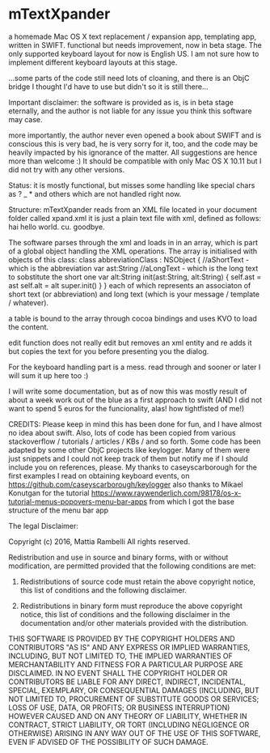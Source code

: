 # mTextXpander
a homemade Mac OS X text replacement / expansion app, templating app, written in SWIFT. functional but needs improvement, now in beta stage.
The only supported keyboard layout for now is English US. I am not sure how to implement different keyboard layouts at this stage.

...some parts of the code still need lots of cloaning, and there is an ObjC bridge I thought I'd have to use but didn't so it is still there...

Important disclaimer:
 the software is provided as is, is in beta stage eternally, and the author is not liable for any issue you think this software may case.
 
 more importantly, the author never even opened a book about SWIFT and is conscious this is very bad, he is very sorry for it, too, and the code may be heavily impacted by his ignorance of the matter. All suggestions are hence more than welcome :)
 It should be compatible with only Mac OS X 10.11 but I did not try with any other versions.

Status:
it is mostly functional, but misses some handling like special chars as ? _ * and others which are not handled right now.

Structure:
mTextXpander reads from an XML file located in your document folder called xpand.xml
it is just a plain text file with xml, defined as follows:
<xml>
<abbreviation>
<shorttext>
hai
</shorttext>
<longtext>
hello world.
</longtext>
</abbreviation>
<abbreviation>
<shorttext>
cu.
</shorttext>
<longtext>
goodbye.
</longtext>
</abbreviation>
</xml>


The software parses through the xml and loads in in an array, which is part of a global object handling the XML operations.
The array is initialised with objects of this class:
class abbreviationClass : NSObject {
    //aShortText - which is the abbreviation
    var ast:String
    //aLongText - which is the long text to sobstitute the short one
    var alt:String
    init(ast:String, alt:String) {
        self.ast = ast
        self.alt = alt
        super.init()
    }
}
each of which represents an associaton of short text (or abbreviation) and long text (which is your message / template / whatever).

a table is bound to the array through cocoa bindings and uses KVO to load the content.

edit function does not really edit but removes an xml entity and re adds it but copies the text for you before presenting you the dialog.

For the keyboard handling part is a mess. read through and sooner or later I will sum it up here too :)

I will write some documentation, but as of now this was mostly result of about a week work out of the blue as a first approach to swift (AND I did not want to spend 5 euros for the funcionality, alas! how tightfisted of me!)


CREDITS:
Please keep in mind this has been done for fun, and I have almost no idea about swift.
Also, lots of code has been copied from various stackoverflow / tutorials / articles / KBs / and so forth.
Some code has been adapted by some other ObjC projects like keylogger.
Many of them were just snippets and I could not keep track of them but notify me if I should include you on references, please.
My thanks to caseyscarborough for the first examples I read on obtaining keyboard events, on https://github.com/caseyscarborough/keylogger
also thanks to Mikael Konutgan for the tutorial https://www.raywenderlich.com/98178/os-x-tutorial-menus-popovers-menu-bar-apps
from which I got the base structure of the menu bar app



The legal Disclaimer:

Copyright (c) 2016, Mattia Rambelli
All rights reserved.

Redistribution and use in source and binary forms, with or without modification, are permitted provided that the following conditions are met:

1. Redistributions of source code must retain the above copyright notice, this list of conditions and the following disclaimer.

2. Redistributions in binary form must reproduce the above copyright notice, this list of conditions and the following disclaimer in the documentation and/or other materials provided with the distribution.

THIS SOFTWARE IS PROVIDED BY THE COPYRIGHT HOLDERS AND CONTRIBUTORS "AS IS" AND ANY EXPRESS OR IMPLIED WARRANTIES, INCLUDING, BUT NOT LIMITED TO, THE IMPLIED WARRANTIES OF MERCHANTABILITY AND FITNESS FOR A PARTICULAR PURPOSE ARE DISCLAIMED. IN NO EVENT SHALL THE COPYRIGHT HOLDER OR CONTRIBUTORS BE LIABLE FOR ANY DIRECT, INDIRECT, INCIDENTAL, SPECIAL, EXEMPLARY, OR CONSEQUENTIAL DAMAGES (INCLUDING, BUT NOT LIMITED TO, PROCUREMENT OF SUBSTITUTE GOODS OR SERVICES; LOSS OF USE, DATA, OR PROFITS; OR BUSINESS INTERRUPTION) HOWEVER CAUSED AND ON ANY THEORY OF LIABILITY, WHETHER IN CONTRACT, STRICT LIABILITY, OR TORT (INCLUDING NEGLIGENCE OR OTHERWISE) ARISING IN ANY WAY OUT OF THE USE OF THIS SOFTWARE, EVEN IF ADVISED OF THE POSSIBILITY OF SUCH DAMAGE.
